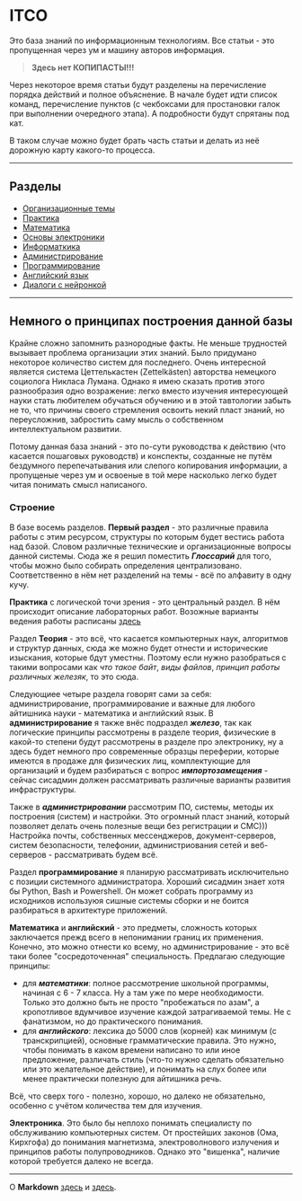 # ITCO

Это база знаний по информационным технологиям. Все статьи - это пропущенная через ум и машину авторов информация.

> **Здесь нет КОПИПАСТЫ!!!**

Через некоторое время статьи будут разделены на перечисление порядка действий и полное объяснение. В начале будет идти список команд, перечисление пунктов (с чекбоксами для простановки галок при выполнении очередного этапа). А подробности будут спрятаны под кат.

В таком случае можно будет брать часть статьи и делать из неё дорожную карту какого-то процесса.

---

## Разделы

- [Организационные темы](organisation/README.md)
- [Практика](practice/README.md)
- [Математика](math/README.md)
- [Основы электроники](toe/README.md)
- [Информаткика](informatics/README.md)
- [Администрирование](administration/README.md)
- [Программирование](programming/README.md)
- [Английский язык](english/README.md)
- [Диалоги с нейронкой](dialogs/README.md)

---

## Немного о принципах построения данной базы

Крайне сложно запомнить разнородные факты. Не меньше трудностей вызывает проблема организации этих знаний. Было придумано некоторое количество систем для последнего. Очень интересной является система Цеттелькастен (Zettelkästen) авторства немецкого социолога Никласа Лумана. Однако я имею сказать против этого разнообразия одно возражение: легко вместо изучения интересующей науки стать любителем обучаться обучению и в этой тавтологии забыть не то, что причины своего стремления освоить некий пласт знаний, но переусложнив, забростить саму мысль о собственном интеллектуальном развитии.

Потому данная база знаний - это по-сути руководства к действию (что касается пошаговых руководств) и конспекты, созданные не путём бездумного перепечатывания или слепого копирования информации, а пропущеные через ум и освоеные в той мере насколько легко будет читая понимать смысл написаного.

### Строение

В базе восемь разделов. **Первый раздел** - это различные правила работы с этим ресурсом, структуры по которым будет вестись работа над базой. Словом различные технические и организационные вопросы данной системы. Сюда же я решил поместить **_Глоссарий_** для того, чтобы можно было собирать определения централизовано. Соответственно в нём нет разделений на темы - всё по алфавиту в одну кучу.

**Практика** с логической точи зрения - это центральный раздел. В нём происходит описание лабораторных работ. Возожные варианты ведения работы расписаны [здесь](organisation/howdoit.md)

Раздел **Теория** - это всё, что касается компьютерных наук, алгоритмов и структур данных, сюда же можно будет отнести и исторические изыскания, которые бдут уместны. Поэтому если нужно разобраться с такими вопросами как _что такое байт_, _виды файлов_, _принцип работы различных железяк_, то это сюда.

Следующиее четыре раздела говорят сами за себя: администрирование, программирование и важные для любого айтишника науки - математика и английский язык. В **администрирование** я также внёс подраздел **_железо_**, так как логические принципы рассмотрены в разделе теория, физические в какой-то степени будут рассмотрены в разделе про электронику, ну а здесь будет немного про современные образцы переферии, которые имеются в продаже для физических лиц, комплектующие для организаций и будем разбираться с вопрос **_импортозамещения_** - сейчас сисадмин должен рассматривать различные варианты развития инфраструктуры.

Также в **_администрировании_** рассмотрим ПО, системы, методы их построения (систем) и настройки. Это огромный пласт знаний, который позволяет делать очень полезные вещи без регистрации и СМС))) Настройка почты, собственных мессенджеров, документ-серверов, систем безопасности, телефонии, администриования сетей и веб-серверов - рассматривать будем всё.

Раздел **программирование** я планирую рассматривать исключительно с позиции системного администратора. Хороший сисадмин знает хотя бы Python, Bash и Powershell. Он может собрать программу из исходников используюя сишные системы сборки и не боится разбираться в архитектуре приложений.

**Математика** и **английский** - это предметы, сложность которых заключается прежд всего в непонимании границ их применения. Конечно, это можно отнести ко всему, но администрирование - это всё таки более "сосредоточенная" специальность. Предлагаю следующие принципы:

- для **_математики_**: полное рассмотрение школьной программы, начиная с 6 - 7 класса. Ну а там уже по мере необходимости. Только это должно быть не просто "пробежаться по азам", а кропотливое вдумчивое изучение каждой затрагиваемой темы. Не с фанатизмом, но до практического понимания.
- для **_английского_**: лексика до 5000 слов (корней) как минимум (с транскрипцией), основные грамматические правила. Это нужно, чтобы понимать в каком времени написано то или иное предложение, различать стиль (что-то нужно сделать обязательно или это желательное действие), и понимать на слух более или менее практически полезную для айтишника речь.

Всё, что сверх того - полезно, хорошо, но далеко не обязательно, особенно с учётом количества тем для изучения.

**Электроника**. Это было бы неплохо понимать специалисту по обслуживанию компьютерных систем. От простейших законов (Ома, Кирхгофа) до понимания магнетизма, электроволнового излучения и принципов работы полупроводников. Однако это "вишенка", наличие которой требуется далеко не всегда.

---

О **Markdown** [здесь](https://guides.hexlet.io/ru/markdown/) и [здесь](https://paulradzkov.com/2014/markdown_cheatsheet/).
